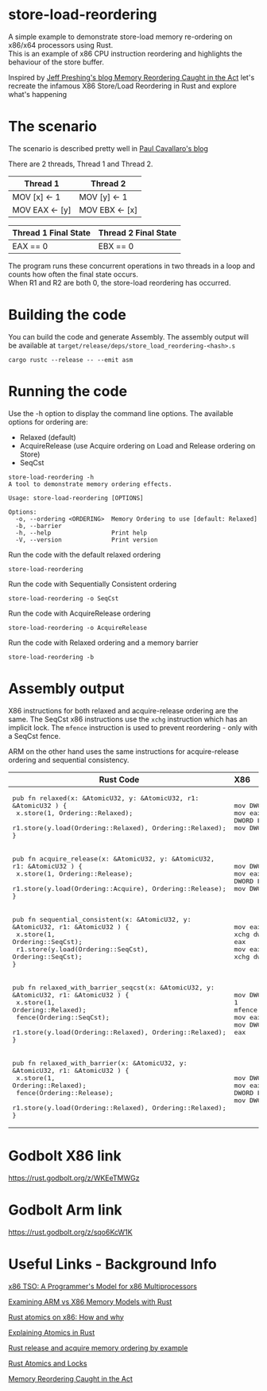 # store-load-reordering
A simple example to demonstrate store-load memory re-ordering on x86/x64 processors using Rust.  
This is an example of x86 CPU instruction reordering and highlights the behaviour of the store buffer.

Inspired by [Jeff Preshing's blog Memory Reordering Caught in the Act](https://preshing.com/20120515/memory-reordering-caught-in-the-act/)
let's recreate the infamous X86 Store/Load Reordering in Rust and explore what's happening 


# The scenario
The scenario is described pretty well in [Paul Cavallaro's blog](https://paulcavallaro.com/blog/x86-tso-a-programmers-model-for-x86-multiprocessors/)

There are 2 threads, Thread 1 and Thread 2.  

| Thread 1       | Thread 2     |
|----------------|--------------|
| MOV  [x] ← 1   | MOV  [y] ← 1 |
| MOV  EAX ← [y] | MOV  EBX ← [x]          |

| Thread 1 Final State | Thread 2 Final State |
|----------------------|----------------------|
| EAX == 0        | EBX == 0        |

The program runs these concurrent operations in two threads in a loop and counts how often the final state occurs.   
When R1 and R2 are both 0, the store-load reordering has occurred.

# Building the code
You can build the code and generate Assembly.  The assembly output will be available at `target/release/deps/store_load_reordering-<hash>.s`
```
cargo rustc --release -- --emit asm
```

# Running the code

Use the -h option to display the command line options.  The available options for ordering are:
  - Relaxed (default)
  - AcquireRelease (use Acquire ordering on Load and Release ordering on Store)
  - SeqCst 

```
store-load-reordering -h
A tool to demonstrate memory ordering effects.

Usage: store-load-reordering [OPTIONS]

Options:
  -o, --ordering <ORDERING>  Memory Ordering to use [default: Relaxed]
  -b, --barrier
  -h, --help                 Print help
  -V, --version              Print version
```

Run the code with the default relaxed ordering
```
store-load-reordering
```
Run the code with Sequentially Consistent ordering
```
store-load-reordering -o SeqCst
```
Run the code with AcquireRelease ordering
```
store-load-reordering -o AcquireRelease
```
Run the code with Relaxed ordering and a memory barrier
```
store-load-reordering -b
```

# Assembly output
X86 instructions for both relaxed and acquire-release ordering are the same.   The SeqCst x86 instructions use the `xchg` instruction which has an implicit lock.
The `mfence` instruction is used to prevent reordering - only with a SeqCst fence.

ARM on the other hand uses the same instructions for acquire-release ordering and sequential consistency.  

| Rust Code                                                                                                                                                                                                                            | X86                                                                                                                        | Arm                                                                                                 |
|--------------------------------------------------------------------------------------------------------------------------------------------------------------------------------------------------------------------------------------|:---------------------------------------------------------------------------------------------------------------------------|:----------------------------------------------------------------------------------------------------|
| <pre>pub fn relaxed(x: &AtomicU32, y: &AtomicU32, r1: &AtomicU32 ) {<br>        x.store(1, Ordering::Relaxed);<br>        r1.store(y.load(Ordering::Relaxed), Ordering::Relaxed);<br>}</pre>                                         | <pre>mov     DWORD PTR [rdi], 1<br>mov     eax, DWORD PTR [rsi]<br>mov     DWORD PTR [rdx], eax</pre>                      | <pre>mov     w0, 1<br>str     w0, [x0]<br>ldr     w0, [x1]<br>str     w0, [x2]</pre>                |
| <pre>pub fn acquire_release(x: &AtomicU32, y: &AtomicU32, r1: &AtomicU32 ) {<br>        x.store(1, Ordering::Release);<br>        r1.store(y.load(Ordering::Acquire), Ordering::Release);<br>}</pre>                                 | <pre>mov     DWORD PTR [rdi], 1<br>mov     eax, DWORD PTR [rsi]<br>mov     DWORD PTR [rdx], eax</pre>                      | <pre>mov     w0, 1<br>stlr    w0, [x0]<br>ldar    w0, [x1]<br>stlr    w0, [x2]</pre>                |
| <pre>pub fn sequential_consistent(x: &AtomicU32, y: &AtomicU32, r1: &AtomicU32 ) {<br>        x.store(1, Ordering::SeqCst);<br>        r1.store(y.load(Ordering::SeqCst), Ordering::SeqCst);<br>}</pre>                              | <pre>mov     eax, 1<br>xchg    dword ptr [rdi], eax<br>mov     eax, dword ptr [rsi]<br>xchg    dword ptr [rdx], eax</pre>  | <pre>mov     w0, 1<br>stlr    w0, [x0]<br>ldar    w0, [x1]<br>stlr    w0, [x2]</pre>                | 
| <pre>pub fn relaxed_with_barrier_seqcst(x: &AtomicU32, y: &AtomicU32, r1: &AtomicU32 ) {<br>        x.store(1, Ordering::Relaxed);<br>        fence(Ordering::SeqCst);<br>        r1.store(y.load(Ordering::Relaxed), Ordering::Relaxed);<br>}</pre> | <pre>mov     DWORD PTR [rdi], 1<br>mfence<br>mov     eax, DWORD PTR [rsi]<br>mov     DWORD PTR [rdx], eax</pre>            | <pre>mov     w0, 1<br>str     w0, [x0]<br>dsb     ish<br>ldr     w0, [x1]<br>str     w0, [x2]</pre> |
| <pre>pub fn relaxed_with_barrier(x: &AtomicU32, y: &AtomicU32, r1: &AtomicU32 ) {<br>        x.store(1, Ordering::Relaxed);<br>        fence(Ordering::Release);<br>        r1.store(y.load(Ordering::Relaxed), Ordering::Relaxed);<br>}</pre> | <pre>mov     DWORD PTR [rdi], 1<br>mov     eax, DWORD PTR [rsi]<br>mov     DWORD PTR [rdx], eax</pre>           | <pre>mov     w0, 1<br>str     w0, [x0]<br>dsb     ish<br>ldr     w0, [x1]<br>str     w0, [x2]</pre> |


# Godbolt X86 link 
https://rust.godbolt.org/z/WKEeTMWGz

# Godbolt Arm link
https://rust.godbolt.org/z/sqo6KcW1K


# Useful Links - Background Info

[x86 TSO: A Programmer's Model for x86 Multiprocessors](https://paulcavallaro.com/blog/x86-tso-a-programmers-model-for-x86-multiprocessors/)

[Examining ARM vs X86 Memory Models with Rust](https://www.nickwilcox.com/blog/arm_vs_x86_memory_model/)

[Rust atomics on x86: How and why](https://darkcoding.net/software/rust-atomics-on-x86/)

[Explaining Atomics in Rust](https://cfsamsonbooks.gitbook.io/explaining-atomics-in-rust)

[Rust release and acquire memory ordering by example](https://medium.com/@omid.jn/rust-release-and-acquire-memory-ordering-by-example-d8de58ef4e36)

[Rust Atomics and Locks](https://marabos.nl/atomics/)

[Memory Reordering Caught in the Act](https://preshing.com/20120515/memory-reordering-caught-in-the-act/)

